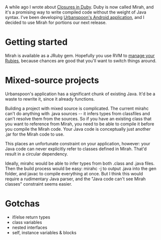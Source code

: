 A while ago I wrote about [Closures in Duby](../closures-in-java-ruby-and-duby/). Duby is now called Mirah, and it's a promising way to write compiled code without the weight of Java syntax. I've been developing [Urbanspoon's Android application](http://www.urbanspoon.com/android), and I decided to use Mirah for portions our next release.

# Getting started

Mirah is available as a JRuby gem. Hopefully you use RVM to [manage your Rubies](http://rvm.beginrescueend.com/), because chances are good that you'll want to switch things around.

# Mixed-source projects

Urbanspoon's application has a significant chunk of existing Java. It'd be a waste to rewrite it, since it already functions.

Building a project with mixed source is complicated. The current mirahc can't do anything with .java sources -- it infers types from classfiles and can't resolve them from the sources. So if you have an existing class that you want to reference from Mirah, you need to be able to compile it before you compile the Mirah code. Your Java code is conceptually just another .jar for the Mirah code to use.

This places an unfortunate constraint on your application, however: your Java code can never explicitly refer to classes defined in Mirah. That'd result in a circular dependency.

Ideally, mirahc would be able to infer types from both .class and .java files. Then the build process would be easy: mirahc -j to output .java into the gen folder, and javac to compile everything at once. But I think this would require a rudimentary Java parser, and the "Java code can't see Mirah classes" constraint seems easier.

# Gotchas

* if/else return types
* class variables
* nested interfaces
* self, instance variables & blocks
